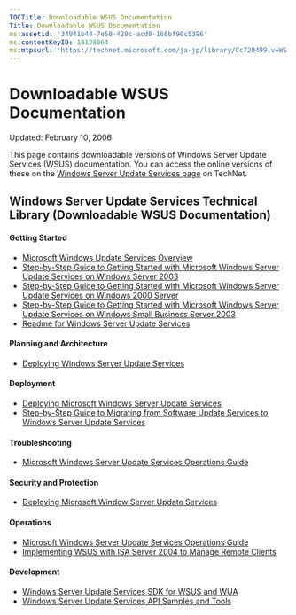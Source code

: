 ```yaml
---
TOCTitle: Downloadable WSUS Documentation
Title: Downloadable WSUS Documentation
ms:assetid: '34941b44-7e50-429c-acd8-166bf90c5396'
ms:contentKeyID: 18128064
ms:mtpsurl: 'https://technet.microsoft.com/ja-jp/library/Cc720499(v=WS.10)'
---
```


Downloadable WSUS Documentation
===============================

Updated: February 10, 2006

This page contains downloadable versions of Windows Server Update Services (WSUS) documentation. You can access the online versions of these on the [Windows Server Update Services page](https://go.microsoft.com/fwlink/?linkid=41171) on TechNet.

Windows Server Update Services Technical Library (Downloadable WSUS Documentation)
----------------------------------------------------------------------------------

#### Getting Started

-   [Microsoft Windows Update Services Overview](https://go.microsoft.com/fwlink/?linkid=58285)
-   [Step-by-Step Guide to Getting Started with Microsoft Windows Server Update Services on Windows Server 2003](https://www.microsoft.com/download/details.aspx?familyid=3ba03939-a5a9-407b-a4b0-1290ba5182f8&displaylang=en)
-   [Step-by-Step Guide to Getting Started with Microsoft Windows Server Update Services on Windows 2000 Server](https://www.microsoft.com/download/details.aspx?familyid=4169c932-63b5-4629-91d3-c8901c2afa07&displaylang=en)
-   [Step-by-Step Guide to Getting Started with Microsoft Windows Server Update Services on Windows Small Business Server 2003](https://www.microsoft.com/download/details.aspx?familyid=28c43d57-2e15-47b2-9a6f-1514aa3ed05f&displaylang=en)
-   [Readme for Windows Server Update Services](https://go.microsoft.com/fwlink/?linkid=48126)

#### Planning and Architecture

-   [Deploying Windows Server Update Services](https://go.microsoft.com/fwlink/?linkid=49069)

#### Deployment

-   [Deploying Microsoft Windows Server Update Services](https://go.microsoft.com/fwlink/?linkid=49069)
-   [Step-by-Step Guide to Migrating from Software Update Services to Windows Server Update Services](https://go.microsoft.com/fwlink/?linkid=49070)

#### Troubleshooting

-   [Microsoft Windows Server Update Services Operations Guide](https://www.microsoft.com/download/details.aspx?familyid=e26bcdb4-ef0b-4399-8a71-9b3b00c4f4cd&displaylang=en)

#### Security and Protection

-   [Deploying Microsoft Window Server Update Services](https://go.microsoft.com/fwlink/?linkid=49069)

#### Operations

-   [Microsoft Windows Server Update Services Operations Guide](https://www.microsoft.com/download/details.aspx?familyid=e26bcdb4-ef0b-4399-8a71-9b3b00c4f4cd&displaylang=en)
-   [Implementing WSUS with ISA Server 2004 to Manage Remote Clients](https://www.microsoft.com/download/details.aspx?familyid=ab72eb03-09cf-4cfb-9af5-1a7dc9c80bc9&displaylang=en)

#### Development

-   [Windows Server Update Services SDK for WSUS and WUA](https://msdn.microsoft.com/library/default.asp?url=/library/en-us/wus/wus/portal.asp)
-   [Windows Server Update Services API Samples and Tools](https://technet.microsoft.com/en-us/wsus/bb466192.aspx)
